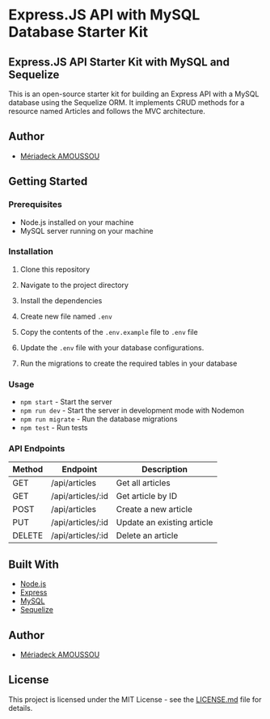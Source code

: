 # Express.JS API with MySQL Database Starter Kit

## Express.JS API Starter Kit with MySQL and Sequelize

This is an open-source starter kit for building an Express API with a MySQL database using the Sequelize ORM. It implements CRUD methods for a resource named Articles and follows the MVC architecture.

## Author

- [Mériadeck AMOUSSOU](https://github.com/mrdecka)

## Getting Started

### Prerequisites

- Node.js installed on your machine
- MySQL server running on your machine


### Installation

1. Clone this repository

2. Navigate to the project directory

3. Install the dependencies

5. Create new file named `.env`

6. Copy the contents of the `.env.example` file to `.env` file

7. Update the `.env` file with your database configurations.

5. Run the migrations to create the required tables in your database




### Usage

- `npm start` - Start the server
- `npm run dev` - Start the server in development mode with Nodemon
- `npm run migrate` - Run the database migrations
- `npm test` - Run tests

### API Endpoints

| Method | Endpoint       | Description         |
| ------ | -------------- | ------------------- |
| GET    | /api/articles | Get all articles |
| GET    | /api/articles/:id | Get article by ID |
| POST   | /api/articles | Create a new article |
| PUT    | /api/articles/:id | Update an existing article |
| DELETE | /api/articles/:id | Delete an article |

## Built With

- [Node.js](https://nodejs.org/)
- [Express](https://expressjs.com/)
- [MySQL](https://www.mysql.com/)
- [Sequelize](https://sequelize.org/)

## Author

- [Mériadeck AMOUSSOU](https://github.com/mrdecka)

## License

This project is licensed under the MIT License - see the [LICENSE.md](LICENSE.md) file for details.
